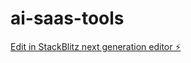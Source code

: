 # ai-saas-tools

[Edit in StackBlitz next generation editor ⚡️](https://stackblitz.com/~/github.com/deangilmoreremix/ai-saas-tools)
